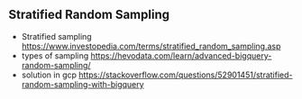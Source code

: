 ## Stratified Random Sampling
- Stratified sampling https://www.investopedia.com/terms/stratified_random_sampling.asp
- types of sampling https://hevodata.com/learn/advanced-bigquery-random-sampling/
- solution in gcp https://stackoverflow.com/questions/52901451/stratified-random-sampling-with-bigquery
